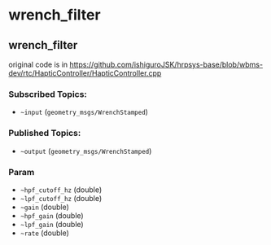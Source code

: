 # wrench_filter

## wrench_filter
original code is in https://github.com/ishiguroJSK/hrpsys-base/blob/wbms-dev/rtc/HapticController/HapticController.cpp

### Subscribed Topics:
- `~input` (`geometry_msgs/WrenchStamped`)

### Published Topics:
- `~output` (`geometry_msgs/WrenchStamped`)

### Param
- `~hpf_cutoff_hz` (double)
- `~lpf_cutoff_hz` (double)
- `~gain` (double)
- `~hpf_gain` (double)
- `~lpf_gain` (double)
- `~rate` (double)